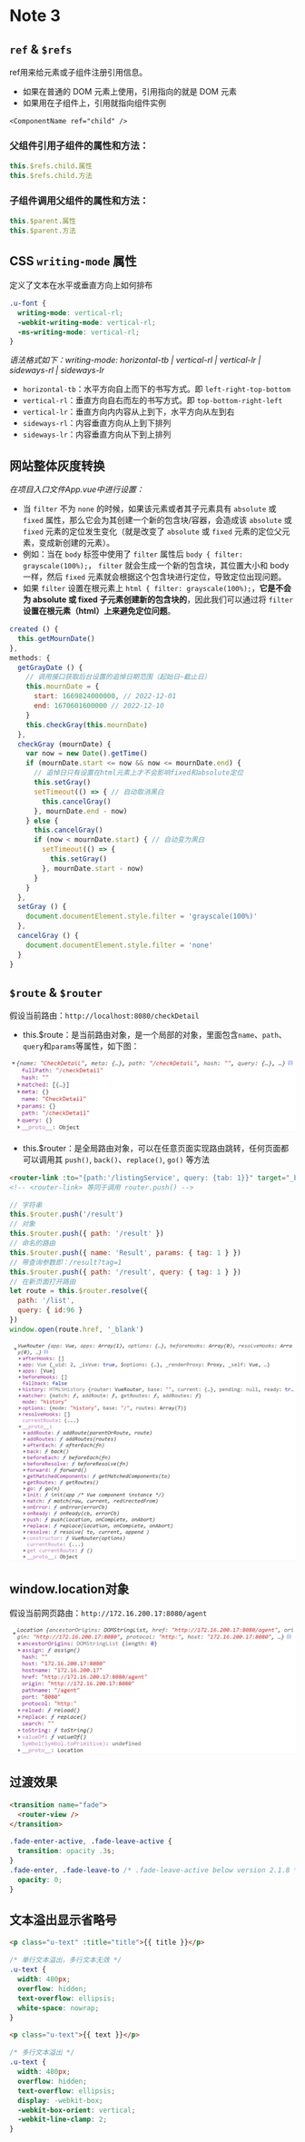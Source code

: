 # Note 3

## `ref` & `$refs`

ref用来给元素或子组件注册引用信息。

- 如果在普通的 DOM 元素上使用，引用指向的就是 DOM 元素
- 如果用在子组件上，引用就指向组件实例

```vue
<ComponentName ref="child" />
```

### 父组件引用子组件的属性和方法：

```js
this.$refs.child.属性
this.$refs.child.方法
```

### 子组件调用父组件的属性和方法：

```js
this.$parent.属性
this.$parent.方法
```

## CSS `writing-mode` 属性

定义了文本在水平或垂直方向上如何排布

```css
.u-font {
  writing-mode: vertical-rl;
  -webkit-writing-mode: vertical-rl;
  -ms-writing-mode: vertical-rl;
}
```

*语法格式如下：writing-mode: horizontal-tb | vertical-rl | vertical-lr | sideways-rl | sideways-lr*

- `horizontal-tb`：水平方向自上而下的书写方式。即 `left-right-top-bottom`
- `vertical-rl`：垂直方向自右而左的书写方式。即 `top-bottom-right-left`
- `vertical-lr`：垂直方向内内容从上到下，水平方向从左到右
- `sideways-rl`：内容垂直方向从上到下排列
- `sideways-lr`：内容垂直方向从下到上排列

## 网站整体灰度转换

*在项目入口文件App.vue中进行设置：*

- 当 `filter` 不为 `none` 的时候，如果该元素或者其子元素具有 `absolute` 或 `fixed` 属性，那么它会为其创建一个新的包含块/容器，会造成该 `absolute` 或 `fixed` 元素的定位发生变化（就是改变了 `absolute` 或 `fixed` 元素的定位父元素，变成新创建的元素）。
- 例如：当在 `body` 标签中使用了 `filter` 属性后 `body { filter: grayscale(100%);`， `filter` 就会生成一个新的包含块，其位置大小和 body 一样，然后 `fixed` 元素就会根据这个包含块进行定位，导致定位出现问题。
- 如果 `filter` 设置在根元素上 `html { filter: grayscale(100%);`，**它是不会为 absolute 或 fixed 子元素创建新的包含块的**，因此我们可以通过将 `filter` **设置在根元素（html）上来避免定位问题**。

```js
created () {
  this.getMournDate()
},
methods: {
  getGrayDate () {
    // 调用接口获取后台设置的追悼日期范围（起始日~截止日）
    this.mournDate = {
      start: 1669824000000, // 2022-12-01
      end: 1670601600000 // 2022-12-10
    }
    this.checkGray(this.mournDate)
  },
  checkGray (mournDate) {
    var now = new Date().getTime()
    if (mournDate.start <= now && now <= mournDate.end) {
      // 追悼日只有设置在html元素上才不会影响fixed和absolute定位
      this.setGray()
      setTimeout(() => { // 自动取消黑白
        this.cancelGray()
      }, mournDate.end - now)
    } else {
      this.cancelGray()
      if (now < mournDate.start) { // 自动变为黑白
        setTimeout(() => {
          this.setGray()
        }, mournDate.start - now)
      }
    }
  },
  setGray () {
    document.documentElement.style.filter = 'grayscale(100%)'
  },
  cancelGray () {
    document.documentElement.style.filter = 'none'
  }
}
```

## `$route` & `$router`

假设当前路由：`http://localhost:8080/checkDetail`

- this.$route：是当前路由对象，是一个局部的对象，里面包含`name`、`path`、`query`和`params`等属性，如下图：

![Alt text](image-2.png)

- this.$router：是全局路由对象，可以在任意页面实现路由跳转，任何页面都可以调用其 `push()`, `back()`、`replace()`, `go()` 等方法

```html
<router-link :to="{path:'/listingService', query: {tab: 1}}" target="_blank">路由跳转</router-link>
<!-- <router-link> 等同于调用 router.push() -->
```

```js
// 字符串
this.$router.push('/result')
// 对象
this.$router.push({ path: '/result' })
// 命名的路由
this.$router.push({ name: 'Result', params: { tag: 1 } })
// 带查询参数即：/result?tag=1
this.$router.push({ path: '/result', query: { tag: 1 } })
// 在新页面打开路由
let route = this.$router.resolve({
  path: '/list',
  query: { id:96 }
})
window.open(route.href, '_blank')
```

![Alt text](image-3.png)

## window.location对象

假设当前网页路由：`http://172.16.200.17:8080/agent`

![Alt text](image-4.png)

## 过渡效果

```html
<transition name="fade">
  <router-view />
</transition>
```

```css
.fade-enter-active, .fade-leave-active {
  transition: opacity .3s;
}
.fade-enter, .fade-leave-to /* .fade-leave-active below version 2.1.8 */ {
  opacity: 0;
}
```

## 文本溢出显示省略号

```html
<p class="u-text" :title="title">{{ title }}</p>
```

```css
/* 单行文本溢出，多行文本无效 */
.u-text {
  width: 480px;
  overflow: hidden;
  text-overflow: ellipsis;
  white-space: nowrap;
}
```

```html
<p class="u-text">{{ text }}</p>
```

```css
/* 多行文本溢出 */
.u-text {
  width: 480px;
  overflow: hidden;
  text-overflow: ellipsis;
  display: -webkit-box;
  -webkit-box-orient: vertical;
  -webkit-line-clamp: 2;
}
```
